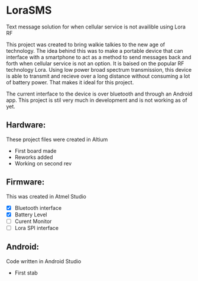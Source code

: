 # LoraSMS
Text message solution for when cellular service is not availible using Lora RF


This project was created to bring walkie talkies to the new age of technology. The idea behind this was to make a portable device that can interface with a smartphone to act as a method to send messages back and forth when cellular service is not an option. It is baised on the popular RF technology Lora. Using low power broad spectrum transmission, this device is able to transmit and recieve over a long distance without consuming a lot of battery power. That makes it ideal for this project. 

The current interface to the device is over bluetooth and through an Android app. 
This project is stil very much in development and is not working as of yet. 

## Hardware: 
These project files were created in Altium
- First board made
- Reworks added
- Working on second rev

## Firmware:
This was created in Atmel Studio
- [x] Bluetooth interface
- [x] Battery Level
- [ ] Curent Monitor
- [ ] Lora SPI interface

## Android:
Code written in Android Studio
- First stab
